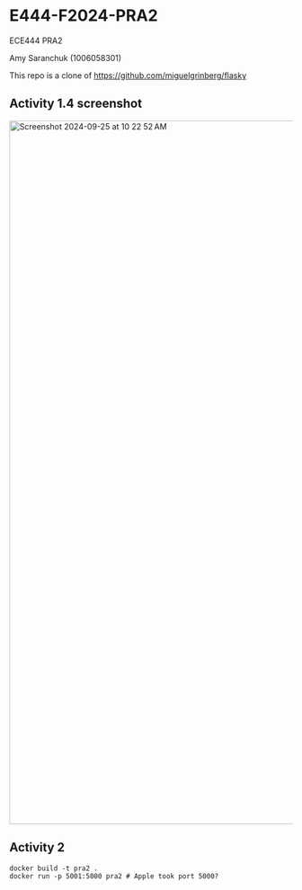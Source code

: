 # E444-F2024-PRA2
ECE444 PRA2

Amy Saranchuk (1006058301)

This repo is a clone of https://github.com/miguelgrinberg/flasky

## Activity 1.4 screenshot
<img width="1252" alt="Screenshot 2024-09-25 at 10 22 52 AM" src="https://github.com/user-attachments/assets/221cfda2-e017-4f04-830b-7e9e0de11de5">

## Activity 2
```
docker build -t pra2 .
docker run -p 5001:5000 pra2 # Apple took port 5000?
```